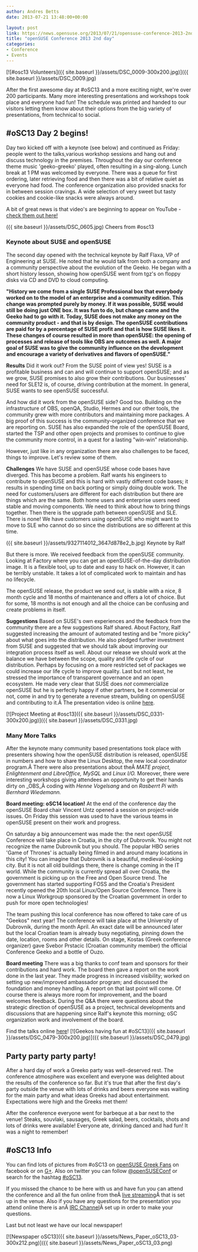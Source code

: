 ```yaml
---
author: Andres Betts
date: 2013-07-21 13:48:00+00:00

layout: post
link: https://news.opensuse.org/2013/07/21/opensuse-conference-2013-2nd-day/
title: "openSUSE Conference 2013 2nd day"
categories:
- Conference
- Events
---
```

[![#osc13 Volunteers]({{ site.baseurl }}/assets/DSC_0009-300x200.jpg)]({{ site.baseurl }}/assets/DSC_0009.jpg)

After the first awesome day at #oSC13 and a more exciting night, we're over 200 participants. Many more interesting presentations and workshops took place and everyone had fun! The schedule was printed and handed to our visitors letting them know about their options from the big variety of presentations, from technical to social.<!-- more -->


## #oSC13 Day 2 begins!


Day two kicked off with a keynote (see below) and continued as Friday: people went to the talks,various workshop sessions and hang out and discuss technology in the premises. Throughout the day our conference theme music 'geeko-greeko' played, often resulting in a sing-along. Lunch break at 1 PM was welcomed by everyone. There was a queue for first ordering, later retrieving food and then there was a bit of relative quiet as everyone had food. The conference organization also provided snacks for in between session cravings. A wide selection of very sweet but tasty cookies and cookie-like snacks were always around.

A bit of great news is that video's are beginning to appear on YouTube - [check them out here!](http://www.youtube.com/openSUSEtv)

({{ site.baseurl }}/assets/DSC_0605.jpg) Cheers from #osc13


### Keynote about SUSE and openSUSE


The second day opened with the technical keynote by Ralf Flaxa, VP of Engineering at SUSE. He noted that he would talk from both a company and a community perspective about the evolution of the Geeko. He began with a short history lesson, showing how openSUSE went from tgz's on floppy disks via CD and DVD to cloud computing.

**"History we come from a single SUSE Professional box that everybody worked on to the model of an enterprise and a community edition. This change was prompted purely by money. If it was possible, SUSE would still be doing just ONE box. It was fun to do, but change came and the Geeko had to go with it. Today, SUSE does not make any money on the community product - and that is by design. The openSUSE contributions are paid for by a percentage of SUSE profit and that is how SUSE likes it. These changes of course resulted in more than openSUSE: the opening of processes and release of tools like OBS are outcomes as well. A major goal of SUSE was to give the community influence on the development and encourage a variety of derivatives and flavors of openSUSE."**

**Results**
Did it work out? From the SUSE point of view yes! SUSE is a profitable business and can and will continue to support openSUSE; and as we grow, SUSE promises to also grow their contributions. Our businesses' need for SLE12 is, of course, driving contribution at the moment. In general, SUSE wants to see openSUSE successful.

And how did it work from the openSUSE side? Good too. Building on the infrastructure of OBS, openQA, Studio, Hermes and our other tools, the community grew with more contributors and maintaining more packages. A big proof of this success is the community-organized conference that we are reporting on. SUSE has also expanded the role of the openSUSE Board, started the TSP and other open projects and promises to continue to give the community more control, in a quest for a lasting "win-win" relationship.

However, just like in any organization there are also challenges to be faced, things to improve. Let's review some of them.

**Challenges**
We have SUSE and openSUSE whose code bases have diverged. This has become a problem. Ralf wants his engineers to contribute to openSUSE and this is hard with vastly different code bases; it results in spending time on back porting or simply doing double work. The need for customers/users are different for each distribution but there are things which are the same. Both home users and enterprise users need stable and moving components. We need to think about how to bring things together. Then there is the upgrade path between openSUSE and SLE. There is none! We have customers using openSUSE who might want to move to SLE who cannot do so since the distributions are so different at this time.

({{ site.baseurl }}/assets/9327114012_3647d878e2_b.jpg) Keynote by Ralf

But there is more. We received feedback from the openSUSE community. Looking at Factory where you can get an openSUSE-of-the-day distribution image. It is a flexible tool, up to date and easy to hack on. However, it can be terribly unstable. It takes a lot of complicated work to maintain and has no lifecycle.

The openSUSE release, the product we send out, is stable with a nice, 8 month cycle and 18 months of maintenance and offers a lot of choice. But for some, 18 months is not enough and all the choice can be confusing and create problems in itself.

**Suggestions**
Based on SUSE's own experiences and the feedback from the community there are a few suggestions Ralf shared. About Factory, Ralf suggested increasing the amount of automated testing and be "more picky" about what goes into the distribution. He also pledged further investment from SUSE and suggested that we should talk about improving our integration process itself as well. About our release we should work at the balance we have between the scope, quality and life cycle of our distribution. Perhaps by focusing on a more restricted set of packages we could increase our life cycle to improve quality. Last but not least, he stressed the importance of transparent governance and an open ecosystem. He made very clear that SUSE does _not_ commercialize openSUSE but he is perfectly happy if other partners, be it commercial or not, come in and try to generate a revenue stream, building on openSUSE and contributing to it.Â The presentation video is online [here](http://youtu.be/fdroo2JZano).

[![Project Meeting at #osc13]({{ site.baseurl }}/assets/DSC_0331-300x200.jpg)]({{ site.baseurl }}/assets/DSC_0331.jpg)


### Many More Talks


After the keynote many community based presentations took place with presenters showing how the openSUSE distribution is released, openSUSE in numbers and how to share the Linux Desktop, the new local coordinator program.Â There were also presentations about theÂ _MATE project, Enlightenment and LibreOffice, MySQL_ and _Linux I/O._ Moreover, there were interesting workshops giving attendees an opportunity to get their hands dirty on _OBS_Â coding with _Henne Vogelsang_ and on _Rasberrt Pi_ with _Bernhard Wiedemann._

**Board meeting: oSC14 location!**
At the end of the conference day the openSUSE Board chair Vincent Untz opened a session on project-wide issues. On Friday this session was used to have the various teams in openSUSE present on their work and progress.

On saturday a big announcement was made the: the next openSUSE Conference will take place in Croatia, in the city of Dubrovnik. You might not recognize the name Dubrovnik but you should. The popular HBO series 'Game of Thrones' is actually being filmed in and around many locations in this city! You can imagine that Dubrovnik is a beautiful, medieval-looking city. But it is not all old buildings there, there is change coming in the IT world. While the community is currently spread all over Croatia, the government is picking up on the Free and Open Source trend. The government has started supporting FOSS and the Croatia's President recently opened the 20th local Linux/Open Source Conference. There is now a Linux Workgroup sponsored by the Croatian government in order to push for more open technologies!

The team pushing this local conference has now offered to take care of us "Geekos" next year! The conference will take place at the University of Dubrovnik, during the month April. An exact date will be announced later but the local Croatian team is already busy negotiating, pinning down the date, location, rooms and other details. On stage, Kostas (Greek conference organizer) gave Svebor Prstacic (Croatian community member) the official Conference Geeko and a bottle of Ouzo.

**Board meeting**
There was a big thanks to conf team and sponsors for their contributions and hard work. The board then gave a report on the work done in the last year. They made progress in increased visibility; worked on setting up new/improved ambassador program; and discussed the foundation and money handling. A report on that last point will come. Of course there is always more room for improvement, and the board welcomes feedback. During the Q&A there were questions about the strategic direction of openSUSE as a project, technical developments and discussions that are happening since Ralf's keynote this morning; oSC organization work and involvement of the board.

Find the talks online [here](http://www.youtube.com/openSUSEtv)!
[![Geekos having fun at #oSC13]({{ site.baseurl }}/assets/DSC_0479-300x200.jpg)]({{ site.baseurl }}/assets/DSC_0479.jpg)


## Party party party party!


After a hard day of work a Greeko party was well-deserved rest. The conference atmosphere was excellent and everyone was delighted about the results of the conference so far. But it's true that after the first day's party outside the venue with lots of drinks and beers everyone was waiting for the main party and what ideas Greeks had about entertainment. Expectations were high and the Greeks met them!

After the conference everyone went for barbeque at a bar next to the venue! Steaks, souvlaki, sausages, Greek salad, beers, cocktails, shots and lots of drinks were available! Everyone ate, drinking danced and had fun! It was a night to remember!


## #oSC13 Info


You can find lots of pictures from #oSC13 on [openSUSE Greek Fans](https://www.facebook.com/groups/opensuse.gr/photos/) on facebook or on [G+](https://plus.google.com/u/0/b/113385548251515365143/photos/113385548251515365143/albums). Also on twitter you can follow [@openSUSEConf](https://twitter.com/openSUSEConf) or search for the hashtag [#oSC13](https://twitter.com/search?q=%23oSC13&src=typd).

If you missed the chance to be here with us and have fun you can attend the conference and all the fun online from theÂ [live streaming](http://bambuser.com/channel/opensusetv)Â that is set up in the venue. Also if you have any questions for the presentation you attend online there is anÂ [IRC Channel](http://webchat.freenode.net?nick=lizard-attendee&channels=opensuse-conference)Â set up in order to make your questions.

Last but not least we have our local newspaper!

[![Newspaper oSC13]({{ site.baseurl }}/assets/News_Paper_oSC13_03-300x212.png)]({{ site.baseurl }}/assets/News_Paper_oSC13_03.png)		
